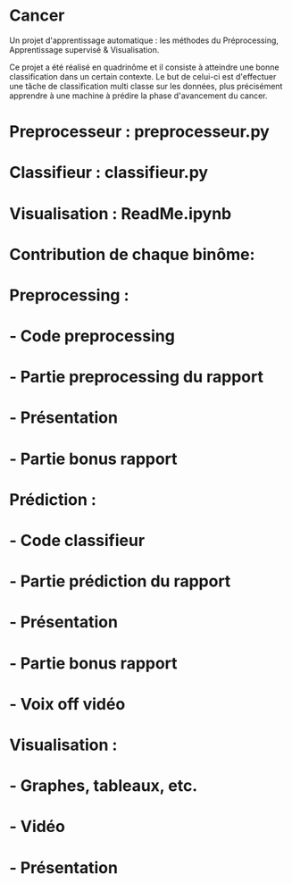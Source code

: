 # Cancer


Un projet d'apprentissage automatique : les méthodes du Préprocessing, Apprentissage supervisé & Visualisation. 

Ce projet a été réalisé en quadrinôme et il consiste à atteindre une bonne classification dans un certain contexte. Le but de celui-ci est d'effectuer une tâche de classification multi classe sur les données, plus précisément apprendre à une machine à prédire la phase d'avancement du cancer.

# Preprocesseur : preprocesseur.py
# Classifieur : classifieur.py
# Visualisation : ReadMe.ipynb

# Contribution de chaque binôme:
# Preprocessing :
# - Code preprocessing
# - Partie preprocessing du rapport
# - Présentation
# - Partie bonus rapport
# Prédiction :
# - Code classifieur
# - Partie prédiction du rapport
# - Présentation
# - Partie bonus rapport
# - Voix off vidéo
# Visualisation :
# - Graphes, tableaux, etc.
# - Vidéo
# - Présentation
